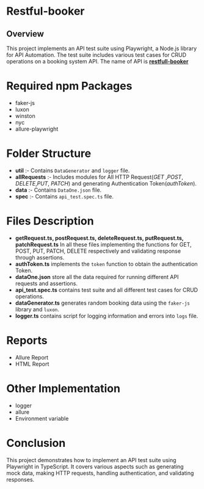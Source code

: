 
# Restful-booker
## Overview
This project implements an API test suite using Playwright, a Node.js library for API Automation. The test suite includes various test cases for CRUD operations on a booking system API. The name of API is **[restfull-booker](https://restful-booker.herokuapp.com/apidoc/index.html)**



# Required npm Packages
- faker-js
- luxon
- winston
- nyc
- allure-playwright

  
# Folder Structure
- **util** :- Contains `DataGenerator` and `logger` file.
- **allRequests** :- Includes modules for All HTTP Request(*GET* ,*POST*, *DELETE*,*PUT*, *PATCH*) and generating Authentication Token(*authToken*).
- **data** :- Contains `DataOne.json` file.
- **spec** :- Contains `api_test.spec.ts` file.

# Files Description
- **getRequest.ts, postRequest.ts, deleteRequest.ts, putRequest.ts, patchRequest.ts** In all these files implementing the functions for GET, POST, PUT, PATCH, DELETE respectively and validating response through assertions.
- **authToken.ts** implements the `token` function to obtain the authentication Token. 
- **dataOne.json** store all the data required for running different API requests and assertions.
- **api_test.spec.ts** contains test suite and all different test cases for CRUD operations.
- **dataGenerator.ts** generates random booking data using the `faker-js` library and `luxon`.
- **logger.ts** contains script for logging information and errors into `logs` file.

# Reports
- Allure Report
- HTML Report

# Other Implementation
- logger
- allure
- Environment variable

# Conclusion
  This project demonstrates how to implement an API test suite using Playwright in TypeScript. It covers various aspects such as generating mock data, making HTTP requests, handling authentication, and validating responses.




